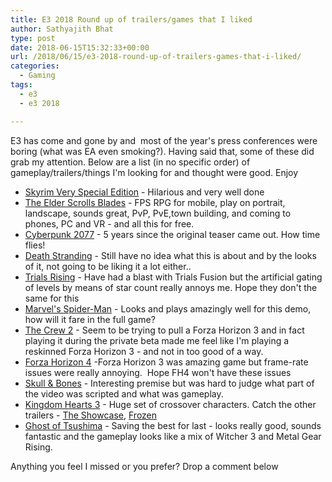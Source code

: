 ```yaml
---
title: E3 2018 Round up of trailers/games that I liked
author: Sathyajith Bhat
type: post
date: 2018-06-15T15:32:33+00:00
url: /2018/06/15/e3-2018-round-up-of-trailers-games-that-i-liked/
categories:
  - Gaming
tags:
  - e3
  - e3 2018

---
```

E3 has come and gone by and  most of the year's press conferences were boring (what was EA even smoking?). Having said that, some of these did grab my attention. Below are a list (in no specific order) of gameplay/trailers/things I'm looking for and thought were good. Enjoy

<!--more-->

  * <a href="https://www.youtube.com/watch?v=FnEW6dX_BmU" target="_blank" rel="noopener">Skyrim Very Special Edition</a> - Hilarious and very well done
  * <a href="https://www.youtube.com/watch?v=E9gGPR6wOQo" target="_blank" rel="noopener">The Elder Scrolls Blades</a> - FPS RPG for mobile, play on portrait, landscape, sounds great, PvP, PvE,town building, and coming to phones, PC and VR - and all this for free.
  * <a href="https://www.youtube.com/watch?v=8X2kIfS6fb8" target="_blank" rel="noopener">Cyberpunk 2077</a> - 5 years since the original teaser came out. How time flies!
  * <a href="https://www.youtube.com/watch?v=rP3UngLFou4" target="_blank" rel="noopener">Death Stranding</a> - Still have no idea what this is about and by the looks of it, not going to be liking it a lot either..
  * <a href="https://www.youtube.com/watch?v=Su6Ax0-Hvrk" target="_blank" rel="noopener">Trials Rising</a> - Have had a blast with Trials Fusion but the artificial gating of levels by means of star count really annoys me. Hope they don't the same for this
  * <a href="https://www.youtube.com/watch?v=X3ricWI0KHE" target="_blank" rel="noopener">Marvel's Spider-Man</a> - Looks and plays amazingly well for this demo, how will it fare in the full game?
  * <a href="https://www.youtube.com/watch?v=lOlftALp74g" target="_blank" rel="noopener">The Crew 2</a> - Seem to be trying to pull a Forza Horizon 3 and in fact playing it during the private beta made me feel like I'm playing a reskinned Forza Horizon 3 - and not in too good of a way.
  * <a href="https://www.youtube.com/watch?v=dGl00hItvbw" target="_blank" rel="noopener">Forza Horizon 4</a> -Forza Horizon 3 was amazing game but frame-rate issues were really annoying.  Hope FH4 won't have these issues
  * <a href="https://www.youtube.com/watch?v=TSqGEwYUzfI" target="_blank" rel="noopener">Skull & Bones</a> - Interesting premise but was hard to judge what part of the video was scripted and what was gameplay.
  * <a href="https://www.youtube.com/watch?v=fn5WNxy-Wcw" target="_blank" rel="noopener">Kingdom Hearts 3</a> - Huge set of crossover characters. Catch the other trailers - <a href="https://www.youtube.com/watch?v=GWlKEM3m2EE" target="_blank" rel="noopener">The Showcase</a>, <a href="https://www.youtube.com/watch?v=gPtU_-N6dMg" target="_blank" rel="noopener">Frozen</a>
  * <a href="https://www.youtube.com/watch?v=kSAvzeopPC8" target="_blank" rel="noopener">Ghost of Tsushima</a> - Saving the best for last - looks really good, sounds fantastic and the gameplay looks like a mix of Witcher 3 and Metal Gear Rising.

Anything you feel I missed or you prefer? Drop a comment below
